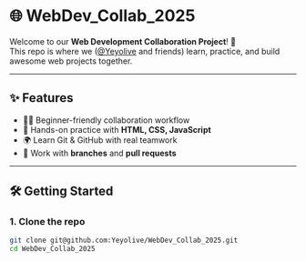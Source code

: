 # 🌐 WebDev_Collab_2025

Welcome to our **Web Development Collaboration Project**! 🚀  
This repo is where we ([@Yeyolive](https://github.com/Yeyolive) and friends) learn, practice, and build awesome web projects together.

---

## ✨ Features

- 👩‍💻 Beginner-friendly collaboration workflow
- 🌱 Hands-on practice with **HTML, CSS, JavaScript**
- 🌍 Learn Git & GitHub with real teamwork
- 🔀 Work with **branches** and **pull requests**

---

## 🛠️ Getting Started

### 1. Clone the repo

```bash
git clone git@github.com:Yeyolive/WebDev_Collab_2025.git
cd WebDev_Collab_2025
```

